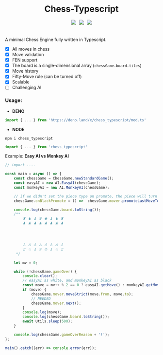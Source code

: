 <div style="display:flex; flex-direction: column; align-items: center; margin-bottom: 40px">
	<h1 style="text-align: center"> Chess-Typescript </h1>
	<div style="display:flex; gap: 10px">
		<a href="https://github.com/Andndre/chess/blob/main/LICENCE.txt"><img src="https://img.shields.io/badge/License-MIT-yellow.svg"/></a>
		<a href="https://github.com/Andndre/chess"> <img src="https://tokei.rs/b1/github/Andndre/chess"/> </a>
		<a href="https://github.com/Andndre/chess"> <img src="https://tokei.rs/b1/github/Andndre/chess?category=files"/> </a>
	</div>
</div>

A minimal Chess Engine fully written in Typescript.

- [X] All moves in chess
- [X] Move validation
- [X] FEN support
- [X] The board is a single-dimensional array (`chessGame.board.tiles`)
- [X] Move history
- [X] Fifty-Move rule (can be turned off)
- [X] Scalable
- [ ] Challenging AI

### **Usage**:
- **DENO**
```ts
import { ... } from 'https://deno.land/x/chess_typescript/mod.ts'
```
- **NODE**
```
npm i chess_typescript
```
```ts
import { ... } from 'chess_typescript'
```

Example: **Easy AI vs Monkey AI**
```ts
// import ....

const main = async () => {
	const chessGame = ChessGame.newStandardGame();
	const easyAI = new AI.EasyAI(chessGame);
	const monkeyAI = new AI.MonkeyAI(chessGame);

	// if we didn't set the piece type on promote, the piece will turn into a queen
	chessGame.onBlackPromote = () =>  chessGame.mover.promoteLastMoveTo(Utils.randomFromArray([Type.bishop, Type.queen, Type.knight, Type.rook]));

	console.log(chessGame.board.toString());
	/**
		♜ ♞ ♝ ♛ ♚ ♝ ♞ ♜ 
		♟ ♟ ♟ ♟ ♟ ♟ ♟ ♟ 




		♙ ♙ ♙ ♙ ♙ ♙ ♙ ♙ 
		♖ ♘ ♗ ♕ ♔ ♗ ♘ ♖ 
	 */

	let mv = 0;

	while (!chessGame.gameOver) {
		console.clear();
		// easyAI as white, and monkeyAI as black
		const move = mv++ % 2 == 0 ? easyAI.getMove() : monkeyAI.getMove();
		if (move) {
			chessGame.mover.moveStrict(move.from, move.to);
			// NEEDED
			chessGame.mover.next();
		}
		console.log(move);
		console.log(chessGame.board.toString());
		await Utils.sleep(500);
	}

	console.log(chessGame.gameOverReason + '!');
};

main().catch((err) => console.error(err));
```
